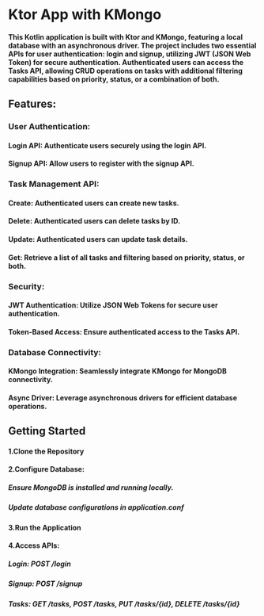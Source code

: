 # Ktor App with KMongo

#### This Kotlin application is built with Ktor and KMongo, featuring a local database with an asynchronous driver. The project includes two essential APIs for user authentication: login and signup, utilizing JWT (JSON Web Token) for secure authentication. Authenticated users can access the Tasks API, allowing CRUD operations on tasks with additional filtering capabilities based on priority, status, or a combination of both.

## Features:

### User Authentication:
#### **Login API**: Authenticate users securely using the login API.
#### **Signup API**: Allow users to register with the signup API.

### Task Management API:
#### **Create**: Authenticated users can create new tasks.
#### **Delete**: Authenticated users can delete tasks by ID.
#### **Update**: Authenticated users can update task details.
#### **Get**: Retrieve a list of all tasks and filtering based on priority, status, or both.

### Security:
#### **JWT Authentication**: Utilize JSON Web Tokens for secure user authentication.
#### **Token-Based Access**: Ensure authenticated access to the Tasks API.

### Database Connectivity:
#### **KMongo Integration**: Seamlessly integrate KMongo for MongoDB connectivity.
#### **Async Driver**: Leverage asynchronous drivers for efficient database operations.

## Getting Started
#### **1.Clone the Repository**
#### **2.Configure Database**:
##### Ensure MongoDB is installed and running locally.
##### Update database configurations in application.conf
#### **3.Run the Application**
#### **4.Access APIs**:
##### Login: POST /login
##### Signup: POST /signup
##### Tasks: GET /tasks, POST /tasks, PUT /tasks/{id}, DELETE /tasks/{id}

